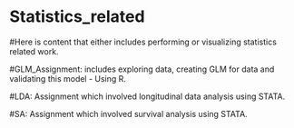 # Statistics_related
#Here is content that either includes performing or visualizing statistics related work.

#GLM_Assignment: includes exploring data, creating GLM for data and validating this model - Using R.

#LDA: Assignment which involved longitudinal data analysis using STATA.

#SA: Assignment which involved survival analysis using STATA.
